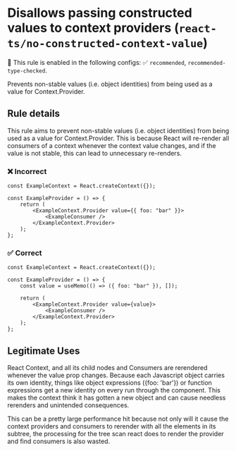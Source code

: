 # Disallows passing constructed values to context providers (`react-ts/no-constructed-context-value`)

💼 This rule is enabled in the following configs: ✅ `recommended`, `recommended-type-checked`.

<!-- end auto-generated rule header -->

Prevents non-stable values (i.e. object identities) from being used as a value for Context.Provider.

## Rule details

This rule aims to prevent non-stable values (i.e. object identities) from being used as a value for Context.Provider. This is because React will re-render all consumers of a context whenever the context value changes, and if the value is not stable, this can lead to unnecessary re-renders.

### ❌ Incorrect

```tsx
const ExampleContext = React.createContext({});

const ExampleProvider = () => {
    return (
        <ExampleContext.Provider value={{ foo: "bar" }}>
            <ExampleConsumer />
        </ExampleContext.Provider>
    );
};
```

### ✅ Correct

```tsx
const ExampleContext = React.createContext({});

const ExampleProvider = () => {
    const value = useMemo(() => ({ foo: "bar" }), []);

    return (
        <ExampleContext.Provider value={value}>
            <ExampleConsumer />
        </ExampleContext.Provider>
    );
};
```

## Legitimate Uses

React Context, and all its child nodes and Consumers are rerendered whenever the value prop changes. Because each Javascript object carries its own identity, things like object expressions ({foo: 'bar'}) or function expressions get a new identity on every run through the component. This makes the context think it has gotten a new object and can cause needless rerenders and unintended consequences.

This can be a pretty large performance hit because not only will it cause the context providers and consumers to rerender with all the elements in its subtree, the processing for the tree scan react does to render the provider and find consumers is also wasted.
